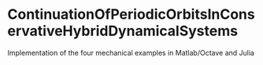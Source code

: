 # ContinuationOfPeriodicOrbitsInConservativeHybridDynamicalSystems
Implementation of the four mechanical examples in Matlab/Octave and Julia
